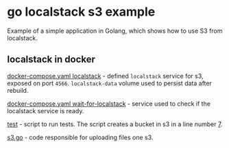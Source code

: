 # go localstack s3 example
Example of a simple application in Golang, which shows how to use S3 from localstack.

## localstack in docker
[docker-compose.yaml localstack](./docker-compose.yml#L11-L21) - defined `localstack` service for s3, exposed on port `4566`. `localstack-data` volume used to persist data after rebuild.

[docker-compose.yaml wait-for-localstack](./docker-compose.yml#L23-L27) - service used to check if the localstack service is ready.

[test](scripts/test.sh) - script to run tests. The script creates a bucket in s3 in a line number [7](scripts/test.sh#L7).

[s3.go](./s3.go#L13-L38) - code responsible for uploading files one s3.